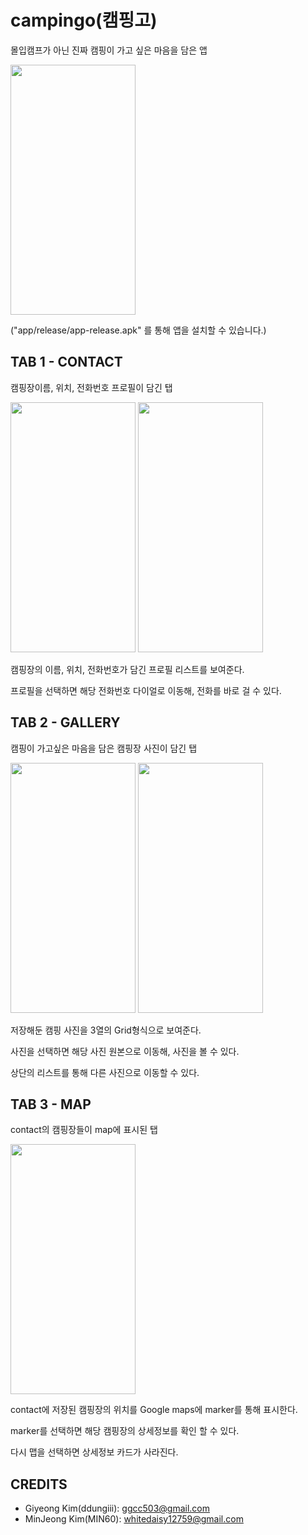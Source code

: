 # campingo(캠핑고)
몰입캠프가 아닌 진짜 캠핑이 가고 싶은 마음을 담은 앱

<img src = "https://user-images.githubusercontent.com/50014431/148011124-ad67320b-d282-41ca-8e37-c29d122cfa4c.gif" width="200" height="400"/>

("app/release/app-release.apk" 를 통해 앱을 설치할 수 있습니다.)

## TAB 1 - CONTACT
캠핑장이름, 위치, 전화번호 프로필이 담긴 탭

<img src = "https://user-images.githubusercontent.com/50014431/148011229-8d496e55-9bfc-4855-9c73-1a05463dd263.gif" width="200" height="400"/> <img src = "https://user-images.githubusercontent.com/50014431/148011276-03411505-c338-4c41-a8ae-7221607b3b2a.gif" width="200" height="400"/>

캠핑장의 이름, 위치, 전화번호가 담긴 프로필 리스트를 보여준다.

프로필을 선택하면 해당 전화번호 다이얼로 이동해, 전화를 바로 걸 수 있다.

## TAB 2 - GALLERY
캠핑이 가고싶은 마음을 담은 캠핑장 사진이 담긴 탭

<img src = "https://user-images.githubusercontent.com/50014431/148011281-63455a05-fda7-4e59-9e4b-bdc1a7266af3.gif" width="200" height="400"/> <img src = "https://user-images.githubusercontent.com/50014431/148011296-9e357ef2-9c63-418d-a654-b92e582894fe.gif" width="200" height="400"/>

저장해둔 캠핑 사진을 3열의 Grid형식으로 보여준다.

사진을 선택하면 해당 사진 원본으로 이동해, 사진을 볼 수 있다.

상단의 리스트를 통해 다른 사진으로 이동할 수 있다.

## TAB 3 - MAP
contact의 캠핑장들이 map에 표시된 탭

<img src = "https://user-images.githubusercontent.com/50014431/148011294-9e9c92dd-84b5-4427-9fac-59affd16b407.gif" width="200" height="400"/>

contact에 저장된 캠핑장의 위치를 Google maps에 marker를 통해 표시한다.

marker를 선택하면 해당 캠핑장의 상세정보를 확인 할 수 있다.

다시 맵을 선택하면 상세정보 카드가 사라진다.

## CREDITS
+ Giyeong Kim(ddungiii): ggcc503@gmail.com
+ MinJeong Kim(MIN60): whitedaisy12759@gmail.com
